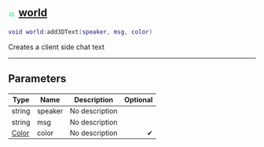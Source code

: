 ## ![client](.gitbook/assets/client.png) [world](home/world)



```lua
void world:add3DText(speaker, msg, color)
```

Creates a client side chat text

------
## Parameters

| Type   | Name | Description | Optional |
| ------ | ---- | ----------- | -------: |
| string | speaker | No description |  |
| string | msg | No description |  |
| [Color](home/Color) | color | No description | ✔ |


